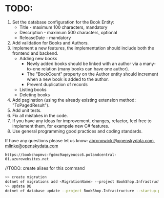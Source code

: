 # TODO:
1. Set the database configuration for the Book Entity:
    - Title - maximum 100 characters, mandatory
    - Description - maximum 500 characters, optional
    - ReleaseDate - mandatory
2. Add validation for Books and Authors.
3. Implement a new features, the implementation should include both the frontend and backend.
    - Adding new books
        - Newly added books should be linked with an author via a many-to-one relation (many books can have one author).
        - The "BookCount" property on the Author entity should increment when a new book is added to the author.
        - Prevent duplication of records
    - Listing books
    - Deleting books
5. Add pagination (using the already existing extension method: "ToPagedResult").
6. Add unit tests.
7. Fix all mistakes in the code.
8. If you have any ideas for improvement, changes, refactor, feel free to implement them, for exampele new C# features.
9. Use general programming good practices and coding standards.

If have any questions please let us know: abronowicki@openskydata.com, mlinke@openskydata.com

``` Project link
https://bookshopmvc-fgdmc9aqeyeucsc6.polandcentral-01.azurewebsites.net
```


//TODO: create alises for this command
```bash
>> create migration
dotnet ef migrations add <MigrationName> --project BookShop.Infrastructure --startup-project BookShop.Web
>> update DB
dotnet ef database update --project BookShop.Infrastructure --startup-project BookShop.Web 

```


